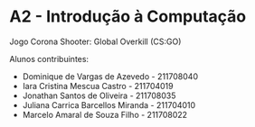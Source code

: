 # A2 - Introdução à Computação

Jogo Corona Shooter: Global Overkill (CS:GO)

Alunos contribuintes:

* Dominique de Vargas de Azevedo - 211708040
* Iara Cristina Mescua Castro - 211704019
* Jonathan Santos de Oliveira - 211708035
* Juliana Carrica Barcellos Miranda - 211704010
* Marcelo Amaral de Souza Filho - 211708022

